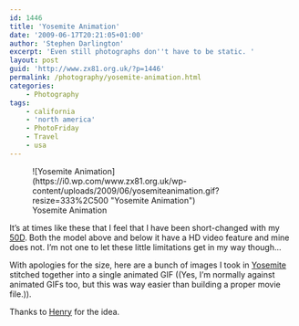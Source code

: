```yaml
---
id: 1446
title: 'Yosemite Animation'
date: '2009-06-17T20:21:05+01:00'
author: 'Stephen Darlington'
excerpt: 'Even still photographs don''t have to be static. '
layout: post
guid: 'http://www.zx81.org.uk/?p=1446'
permalink: /photography/yosemite-animation.html
categories:
    - Photography
tags:
    - california
    - 'north america'
    - PhotoFriday
    - Travel
    - usa
---
```


<figure aria-describedby="caption-attachment-1447" class="wp-caption aligncenter" id="attachment_1447" style="width: 333px">![Yosemite Animation](https://i0.wp.com/www.zx81.org.uk/wp-content/uploads/2009/06/yosemiteanimation.gif?resize=333%2C500 "Yosemite Animation")<figcaption class="wp-caption-text" id="caption-attachment-1447">Yosemite Animation</figcaption></figure>

It’s at times like these that I feel that I have been short-changed with my [50D](http://www.zx81.org.uk/photography/canon-eos-50d.html). Both the model above and below it have a HD video feature and mine does not. I’m not one to let these little limitations get in my way though…

With apologies for the size, here are a bunch of images I took in [Yosemite](http://www.zx81.org.uk/travel/yosemite.html) stitched together into a single animated GIF ((Yes, I’m normally against animated GIFs too, but this was way easier than building a proper movie file.)).

Thanks to [Henry](http://www.henrywagner.com/) for the idea.